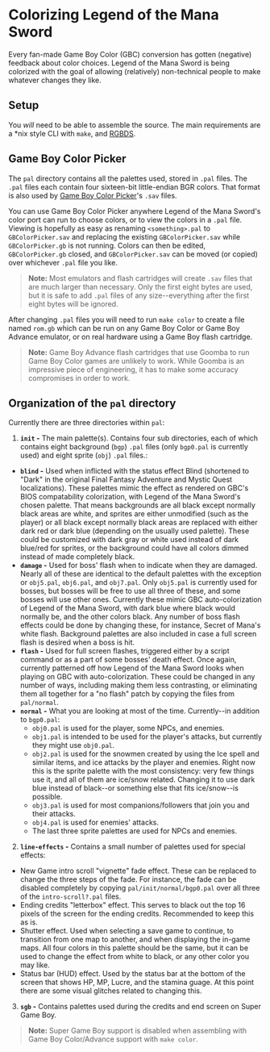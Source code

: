 # Colorizing Legend of the Mana Sword

Every fan-made Game Boy Color (GBC) conversion has gotten (negative) feedback about color choices. Legend of the Mana Sword is being colorized with the goal of allowing (relatively) non-technical people to make whatever changes they like.

## Setup
You *will* need to be able to assemble the source. The main requirements are a *nix style CLI with `make`, and [RGBDS](https://rgbds.gbdev.io/).

## Game Boy Color Picker

The `pal` directory contains all the palettes used, stored in `.pal` files. The `.pal` files each contain four sixteen-bit little-endian BGR colors. That format is also used by [Game Boy Color Picker](https://github.com/xenophile127/GameBoyColorPicker)'s `.sav` files.

You can use Game Boy Color Picker anywhere Legend of the Mana Sword's color port can run to choose colors, or to view the colors in a `.pal` file. Viewing is hopefully as easy as renaming `<something>.pal` to `GBColorPicker.sav` and replacing the existing `GBColorPicker.sav` while `GBColorPicker.gb` is not running. Colors can then be edited, `GBColorPicker.gb` closed, and `GBColorPicker.sav` can be moved (or copied) over whichever `.pal` file you like.

> **Note:** Most emulators and flash cartridges will create `.sav` files that are much larger than necessary. Only the first eight bytes are used, but it is safe to add `.pal` files of any size--everything after the first eight bytes will be ignored.

After changing `.pal` files you will need to run `make color` to create a file named `rom.gb` which can be run on any Game Boy Color or Game Boy Advance emulator, or on real hardware using a Game Boy flash cartridge.

> **Note:** Game Boy Advance flash cartridges that use Goomba to run Game Boy Color games are unlikely to work. While Goomba is an impressive piece of engineering, it has to make some accuracy compromises in order to work.

## Organization of the `pal` directory

Currently there are three directories within `pal`:
1. **`init` -** The main palette(s). Contains four sub directories, each of which contains eight background (`bgp`) `.pal` files (only `bgp0.pal` is currently used) and eight sprite (`obj`) `.pal` files.:
  * **`blind` -** Used when inflicted with the status effect Blind (shortened to "Dark" in the original Final Fantasy Adventure and Mystic Quest localizations). These palettes mimic the effect as rendered on GBC's BIOS compatability colorization, with Legend of the Mana Sword's chosen palette. That means backgrounds are all black except normally black areas are white, and sprites are either unmodified (such as the player) or all black except normally black areas are replaced with either dark red or dark blue (depending on the usually used palette). These could be customized with dark gray or white used instead of dark blue/red for sprites, or the background could have all colors dimmed instead of made completely black.
  * **`damage` -** Used for boss' flash when to indicate when they are damaged. Nearly all of these are identical to the default palettes with the exception or `obj5.pal`, `obj6.pal`, and `obj7.pal`. Only `obj5.pal` is currently used for bosses, but bosses will be free to use all three of these, and some bosses will use other ones. Currently these mimic GBC auto-colorization of Legend of the Mana Sword, with dark blue where black would normally be, and the other colors black. Any number of boss flash effects could be done by changing these, for instance, Secret of Mana's white flash. Background palettes are also included in case a full screen flash is desired when a boss is hit.
  * **`flash` -** Used for full screen flashes, triggered either by a script command or as a part of some bosses' death effect. Once again, currently patterned off how Legend of the Mana Sword looks when playing on GBC with auto-colorization. These could be changed in any number of ways, including making them less contrasting, or eliminating them all together for a "no flash" patch by copying the files from `pal/normal`.
  * **`normal` -** What you are looking at most of the time. Currently--in addition to `bgp0.pal`:
    * `obj0.pal` is used for the player, some NPCs, and enemies.
    * `obj1.pal` is intended to be used for the player's attacks, but currently they might use `obj0.pal`.
    * `obj2.pal` is used for the snowmen created by using the Ice spell and similar items, and ice attacks by the player and enemies. Right now this is the sprite palette with the most consistency: very few things use it, and all of them are ice/snow related. Changing it to use dark blue instead of black--or something else that fits ice/snow--is possible.
    * `obj3.pal` is used for most companions/followers that join you and their attacks.
    * `obj4.pal` is used for enemies' attacks.
    * The last three sprite palettes are used for NPCs and enemies.
2. **`line-effects` -** Contains a small number of palettes used for special effects:
  * New Game intro scroll "vignette" fade effect. These can be replaced to change the three steps of the fade. For instance, the fade can be disabled completely by copying `pal/init/normal/bgp0.pal` over all three of the `intro-scroll?.pal` files.
  * Ending credits "letterbox" effect. This serves to black out the top 16 pixels of the screen for the ending credits. Recommended to keep this as is.
  * Shutter effect. Used when selecting a save game to continue, to transition from one map to another, and when displaying the in-game maps. All four colors in this palette should be the same, but it can be used to change the effect from white to black, or any other color you may like.
  * Status bar (HUD) effect. Used by the status bar at the bottom of the screen that shows HP, MP, Lucre, and the stamina guage. At this point there are some visual glitches related to changing this.
3. **`sgb` -**  Contains palettes used during the credits and end screen on Super Game Boy.
> **Note:** Super Game Boy support is disabled when assembling with Game Boy Color/Advance support with `make color`.

